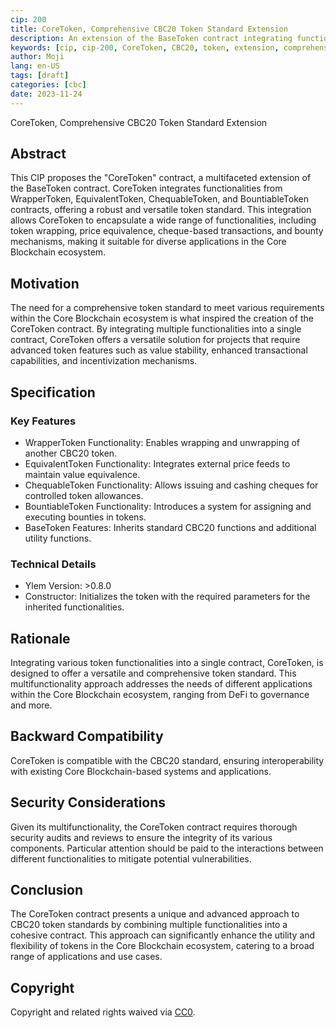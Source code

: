 ```yaml
---
cip: 200
title: CoreToken, Comprehensive CBC20 Token Standard Extension
description: An extension of the BaseToken contract integrating functionalities from WrapperToken, EquivalentToken, ChequableToken, and BountiableToken contracts to create a versatile and comprehensive token standard.
keywords: [cip, cip-200, CoreToken, CBC20, token, extension, comprehensive]
author: Moji
lang: en-US
tags: [draft]
categories: [cbc]
date: 2023-11-24
---
```


CoreToken, Comprehensive CBC20 Token Standard Extension

<!--truncate-->

## Abstract

This CIP proposes the "CoreToken" contract, a multifaceted extension of the BaseToken contract. CoreToken integrates functionalities from WrapperToken, EquivalentToken, ChequableToken, and BountiableToken contracts, offering a robust and versatile token standard. This integration allows CoreToken to encapsulate a wide range of functionalities, including token wrapping, price equivalence, cheque-based transactions, and bounty mechanisms, making it suitable for diverse applications in the Core Blockchain ecosystem.

## Motivation

The need for a comprehensive token standard to meet various requirements within the Core Blockchain ecosystem is what inspired the creation of the CoreToken contract. By integrating multiple functionalities into a single contract, CoreToken offers a versatile solution for projects that require advanced token features such as value stability, enhanced transactional capabilities, and incentivization mechanisms.

## Specification

### Key Features

- WrapperToken Functionality: Enables wrapping and unwrapping of another CBC20 token.
- EquivalentToken Functionality: Integrates external price feeds to maintain value equivalence.
- ChequableToken Functionality: Allows issuing and cashing cheques for controlled token allowances.
- BountiableToken Functionality: Introduces a system for assigning and executing bounties in tokens.
- BaseToken Features: Inherits standard CBC20 functions and additional utility functions.

### Technical Details

- Ylem Version: >0.8.0
- Constructor: Initializes the token with the required parameters for the inherited functionalities.

## Rationale

Integrating various token functionalities into a single contract, CoreToken, is designed to offer a versatile and comprehensive token standard. This multifunctionality approach addresses the needs of different applications within the Core Blockchain ecosystem, ranging from DeFi to governance and more.

## Backward Compatibility

CoreToken is compatible with the CBC20 standard, ensuring interoperability with existing Core Blockchain-based systems and applications.

## Security Considerations

Given its multifunctionality, the CoreToken contract requires thorough security audits and reviews to ensure the integrity of its various components. Particular attention should be paid to the interactions between different functionalities to mitigate potential vulnerabilities.

## Conclusion

The CoreToken contract presents a unique and advanced approach to CBC20 token standards by combining multiple functionalities into a cohesive contract. This approach can significantly enhance the utility and flexibility of tokens in the Core Blockchain ecosystem, catering to a broad range of applications and use cases.

## Copyright

Copyright and related rights waived via [CC0](https://creativecommons.org/publicdomain/zero/1.0/).
